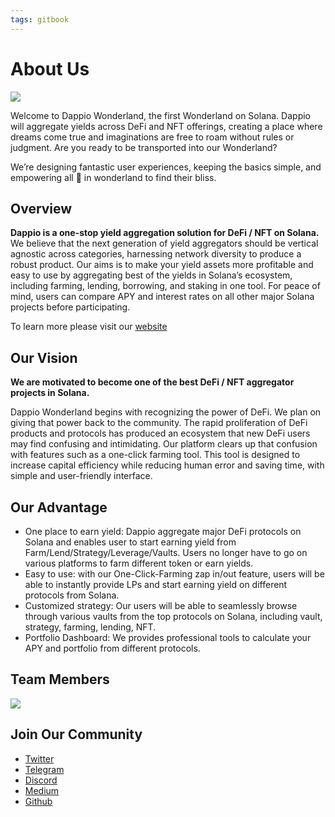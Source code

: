 ```yaml
---
tags: gitbook
---
```


# About Us

![](https://hackmd.io/_uploads/SydWGifDc.jpg)

Welcome to Dappio Wonderland, the first Wonderland on Solana. Dappio will aggregate yields across DeFi and NFT offerings, creating a place where dreams come true and imaginations are free to roam without rules or judgment. Are you ready to be transported into our Wonderland?

We’re designing fantastic user experiences, keeping the basics simple, and empowering all 🐰 in wonderland to find their bliss.

## Overview

**Dappio is a one-stop yield aggregation solution for DeFi / NFT on Solana.** We believe that the next generation of yield aggregators should be vertical agnostic across categories, harnessing network diversity to produce a robust product. Our aims is to make your yield assets more profitable and easy to use by aggregating best of the yields in Solana’s ecosystem, including farming, lending, borrowing, and staking in one tool. For peace of mind, users can compare APY and interest rates on all other major Solana projects before participating.

To learn more please visit our [website](https://dappio.xyz/ )

## Our Vision

**We are motivated to become one of the best DeFi / NFT aggregator projects in Solana.**

Dappio Wonderland begins with recognizing the power of DeFi. We plan on giving that power back to the community.
The rapid proliferation of DeFi products and protocols has produced an ecosystem that new DeFi users may find confusing and intimidating. Our platform clears up that confusion with features such as a one-click farming tool. This tool is designed to increase capital efficiency while reducing human error and saving time, with simple and user-friendly interface.

## Our Advantage

- One place to earn yield: Dappio aggregate major DeFi protocols on Solana and enables user to start earning yield from Farm/Lend/Strategy/Leverage/Vaults. Users no longer have to go on various platforms to farm different token or earn yields.
- Easy to use: with our One-Click-Farming zap in/out feature, users will be able to instantly provide LPs and start earning yield on different protocols from Solana. 
- Customized strategy: Our users will be able to seamlessly browse through various vaults from the top protocols on Solana, including vault, strategy, farming, lending, NFT.
- Portfolio Dashboard: We provides professional tools to calculate your APY and portfolio from different protocols.

## Team Members 

![](https://hackmd.io/_uploads/S1t8PzCv5.jpg)

## Join Our Community

- [Twitter](https://twitter.com/Dappio_)
- [Telegram](https://t.me/Dappio_wonderland)
- [Discord](https://discord.com/invite/ZsVcwV6D57)
- [Medium](https://medium.com/dappio-wonderland)
- [Github](https://github.com/DappioWonderland/solana)
